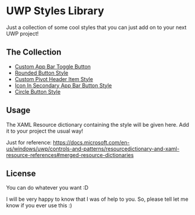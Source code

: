# UWP Styles Library
Just a collection of some cool styles that you can just add on to your next UWP project!

## The Collection
* [Custom App Bar Toggle Button](/CustomAppBarToggleButtonStyle)
* [Rounded Button Style](/RoundedButtonStyle)
* [Custom Pivot Header Item Style](/CustomPivotHeaderItemStyle)
* [Icon In Secondary App Bar Button Style](/IconInSecondaryAppBarButtonStyle)
* [Circle Button Style](/CircleButtonStyle)

## Usage
The XAML Resource dictionary containing the style will be given here. Add it to your project the usual way!

Just for reference:
https://docs.microsoft.com/en-us/windows/uwp/controls-and-patterns/resourcedictionary-and-xaml-resource-references#merged-resource-dictionaries

## License
You can do whatever you want :D

I will be very happy to know that I was of help to you. So, please tell let me know if you ever use this :)